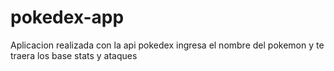 # pokedex-app
Aplicacion realizada con la api pokedex
ingresa el nombre del pokemon y te traera los base stats y ataques
